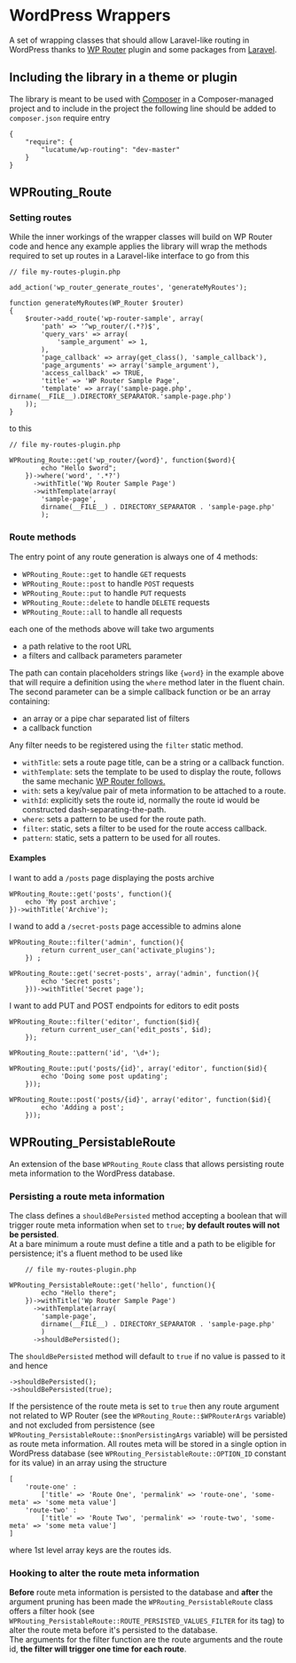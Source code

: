 # WordPress Wrappers

A set of wrapping classes that should allow Laravel-like routing in WordPress thanks to [WP Router](https://wordpress.org/plugins/wp-router/) plugin and some packages from [Laravel](http://laravel.com/).

## Including the library in a theme or plugin
The library is meant to be used with [Composer](https://getcomposer.org/) in a Composer-managed project and to include in the project the following line should be added to <code>composer.json</code> require entry

    {
        "require": {
            "lucatume/wp-routing": "dev-master"
        }
    } 

## WPRouting_Route

### Setting routes
While the inner workings of the wrapper classes will build on WP Router code and hence any example applies the library will wrap the methods required to set up routes in a Laravel-like interface to go from this

    // file my-routes-plugin.php

    add_action('wp_router_generate_routes', 'generateMyRoutes');

    function generateMyRoutes(WP_Router $router)
    {
        $router->add_route('wp-router-sample', array(
            'path' => '^wp_router/(.*?)$',
            'query_vars' => array(
                'sample_argument' => 1,
            ),
            'page_callback' => array(get_class(), 'sample_callback'),
            'page_arguments' => array('sample_argument'),
            'access_callback' => TRUE,
            'title' => 'WP Router Sample Page',
            'template' => array('sample-page.php', dirname(__FILE__).DIRECTORY_SEPARATOR.'sample-page.php')
        ));
    }

to this

    // file my-routes-plugin.php

    WPRouting_Route::get('wp_router/{word}', function($word){
            echo "Hello $word";
        })->where('word', '.*?')
          ->withTitle('Wp Router Sample Page')
          ->withTemplate(array(
            'sample-page',
            dirname(__FILE__) . DIRECTORY_SEPARATOR . 'sample-page.php'
            );

### Route methods
The entry point of any route generation is always one of 4 methods:

* `WPRouting_Route::get` to handle `GET` requests
* `WPRouting_Route::post` to handle `POST` requests
* `WPRouting_Route::put` to handle `PUT` requests
* `WPRouting_Route::delete` to handle `DELETE` requests
* `WPRouting_Route::all` to handle all requests

each one of the methods above will take two arguments

* a path relative to the root URL
* a filters and callback parameters parameter

The path can contain placeholders strings like `{word}` in the example above that will require a definition using the `where` method later in the fluent chain.  
The second parameter can be a simple callback function or be an array containing:

* an array or a pipe char separated list of filters
* a callback function

Any filter needs to be registered using the `filter` static method.

* `withTitle`: sets a route page title, can be a string or a callback function.
* `withTemplate`: sets the template to be used to display the route, follows the same mechanic [WP Router follows.](https://wordpress.org/plugins/wp-router/other_notes/)
* `with`: sets a key/value pair of meta information to be attached to a route.
* `withId`: explicitly sets the route id, normally the route id would be constructed dash-separating-the-path.
* `where`: sets a pattern to be used for the route path.
* `filter`: static, sets a filter to be used for the route access callback.
* `pattern`: static, sets a pattern to be used for all routes.

#### Examples
I want to add a `/posts` page displaying the posts archive

    WPRouting_Route::get('posts', function(){
        echo 'My post archive';
    })->withTitle('Archive');

I wand to add a `/secret-posts` page accessible to admins alone
    
    WPRouting_Route::filter('admin', function(){
            return current_user_can('activate_plugins');
        }) ;

    WPRouting_Route::get('secret-posts', array('admin', function(){
            echo 'Secret posts';
        }))->withTitle('Secret page');

I want to add PUT and POST endpoints for editors to edit posts

    WPRouting_Route::filter('editor', function($id){
            return current_user_can('edit_posts', $id);
        });

    WPRouting_Route::pattern('id', '\d+');

    WPRouting_Route::put('posts/{id}', array('editor', function($id){
            echo 'Doing some post updating';
        }));

    WPRouting_Route::post('posts/{id}', array('editor', function($id){
            echo 'Adding a post';
        }));

## WPRouting_PersistableRoute
An extension of the base `WPRouting_Route` class that allows persisting route meta information to the WordPress database.

### Persisting a route meta information
The class defines a `shouldBePersisted` method accepting a boolean that will trigger route meta information when set to `true`; **by default routes will not be persisted**.  
At a bare minimum a route must define a title and a path to be eligible for persistence; it's a fluent method to be used like

        // file my-routes-plugin.php

    WPRouting_PersistableRoute::get('hello', function(){
            echo "Hello there";
        })->withTitle('Wp Router Sample Page')
          ->withTemplate(array(
            'sample-page',
            dirname(__FILE__) . DIRECTORY_SEPARATOR . 'sample-page.php'
            )
          ->shouldBePersisted();

The `shouldBePersisted` method will default to `true` if no value is passed to it and hence 

    ->shouldBePersisted();
    ->shouldBePersisted(true);

If the persistence of the route meta is set to `true`  then any route argument not related to WP Router (see the `WPRouting_Route::$WPRouterArgs` variable) and not excluded from persistence (see `WPRouting_PersistableRoute::$nonPersistingArgs` variable) will be persisted as route meta information.
All routes meta will be stored in a single option in WordPress database (see `WPRouting_PersistableRoute::OPTION_ID` constant for its value) in an array using the structure
    
    [
        'route-one' :
            ['title' => 'Route One', 'permalink' => 'route-one', 'some-meta' => 'some meta value']
        'route-two' :
            ['title' => 'Route Two', 'permalink' => 'route-two', 'some-meta' => 'some meta value']
    ]

where 1st level array keys are the routes ids.

### Hooking to alter the route meta information
**Before** route meta information is persisted to the database and **after** the argument pruning has been made the `WPRouting_PersistableRoute` class offers a filter hook (see <code>WPRouting_PersistableRoute::ROUTE_PERSISTED_VALUES_FILTER</code> for its tag) to alter the route meta before it's persisted to the database.  
The arguments for the filter function are the route arguments and the route id, **the filter will trigger one time for each route**.
